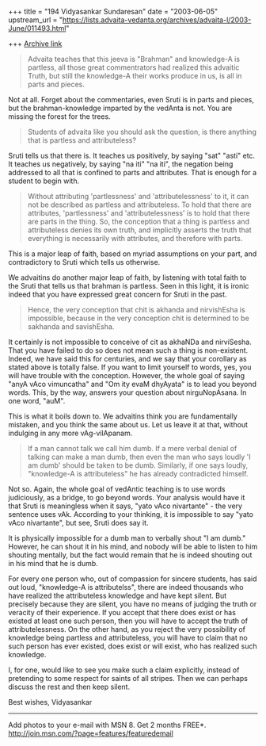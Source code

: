 +++
title = "194 Vidyasankar Sundaresan"
date = "2003-06-05"
upstream_url = "https://lists.advaita-vedanta.org/archives/advaita-l/2003-June/011493.html"

+++
[Archive link](https://lists.advaita-vedanta.org/archives/advaita-l/2003-June/011493.html)


>Advaita teaches that this jeeva is "Brahman" and knowledge-A is
>partless,  all those great commentrators had realized this advaitic Truth,
>but
>still  the knowledge-A  their works produce in us,  is all in parts and
>pieces.

Not at all. Forget about the commentaries, even Sruti is in parts and 
pieces, but the brahman-knowledge imparted by the vedAnta is not. You are 
missing the forest for the trees.

>Students of advaita like you should ask the question,   is there anything
>that is partless and attributeless?

Sruti tells us that there is. It teaches us positively, by saying "sat" 
"asti" etc. It teaches us negatively, by saying "na iti" "na iti", the 
negation being addressed to all that is confined to parts and attributes. 
That is enough for a student to begin with.

>Without attributing 'partlessness' and 'attributelessness' to it, it can 
>not
>be
>described as partless and attributeless.
>To hold that there are attributes, 'partlessness' and 'attributelessness' 
>is
>to hold that there are parts in the thing.  So, the conception that a thing
>is partless and attributeless denies its own truth, and implicitly asserts
>the
>truth that everything is necessarily with attributes, and therefore with
>parts.

This is a major leap of faith, based on myriad assumptions on your part, and 
contradictory to Sruti which tells us otherwise.

We advaitins do another major leap of faith, by listening with total faith 
to the Sruti that tells us that brahman is partless. Seen in this light, it 
is ironic indeed that you have expressed great concern for Sruti in the 
past.

>Hence, the very conception that chit is akhanda and nirvishEsha is
>impossible,
>because in the very conception chit is determined to be sakhanda and
>savishEsha.

It certainly is not impossible to conceive of cit as akhaNDa and nirviSesha. 
That you have failed to do so does not mean such a thing is non-existent. 
Indeed, we have said this for centuries, and we say that your corollary as 
stated above is totally false. If you want to limit yourself to words, yes, 
you will have trouble with the conception. However, the whole goal of saying 
"anyA vAco vimuncatha" and "Om ity evaM dhyAyata" is to lead you beyond 
words. This, by the way, answers your question about nirguNopAsana. In one 
word, "auM".

This is what it boils down to. We advaitins think you are fundamentally 
mistaken, and you think the same about us. Let us leave it at that, without 
indulging in any more vAg-vilApanam.

>If a man cannot talk we call him dumb.  If a mere verbal denial of talking
>can make
>a man dumb,  then even the man who says loudly  'I am dumb' should be taken
>to
>be dumb.   Similarly,  if one says loudly,  "knowledge-A is attributeless"
>he has
>already contradicted himself.

Not so. Again, the whole goal of vedAntic teaching is to use words 
judiciously, as a bridge, to go beyond words. Your analysis would have it 
that Sruti is meaningless when it says, "yato vAco nivartante" - the very 
sentence uses vAk. According to your thinking, it is impossible to say "yato 
vAco nivartante", but see, Sruti does say it.

It is physically impossible for a dumb man to verbally shout "I am dumb." 
However, he can shout it in his mind, and nobody will be able to listen to 
him shouting mentally, but the fact would remain that he is indeed shouting 
out in his mind that he is dumb.

For every one person who, out of compassion for sincere students, has said 
out loud, "knowledge-A is attributelss", there are indeed thousands who have 
realized the attributeless knowledge and have kept silent. But precisely 
because they are silent, you have no means of judging the truth or veracity 
of their experience. If you accept that there does exist or has existed at 
least one such person, then you will have to accept the truth of 
attributelessness. On the other hand, as you reject the very possibility of 
knowledge being partless and attributeless, you will have to claim that no 
such person has ever existed, does exist or will exist, who has realized 
such knowledge.

I, for one, would like to see you make such a claim explicitly, instead of 
pretending to some respect for saints of all stripes. Then we can perhaps 
discuss the rest and then keep silent.

Best wishes,
Vidyasankar

_________________________________________________________________
Add photos to your e-mail with MSN 8. Get 2 months FREE*.  
http://join.msn.com/?page=features/featuredemail

